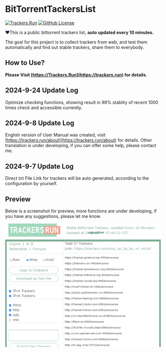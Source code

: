 # BitTorrentTackersList

[![Trackers.Run](https://img.shields.io/static/v1?label=WEB&message=Trackers.Run&labelColor=555555&color=83AD98)](https://trackers.run)
[![GitHub License](https://img.shields.io/github/license/shadowcovering/BitTorrentTrackersList?labelColor=555555&color=83AD98)](https://raw.githubusercontent.com/shadowcovering/BitTorrentTrackersList/master/LICENSE)


❤️This is a public bittorrent trackers list, **auto updated every 10 minutes.**

The goal for this project is to collect trackers from web, and test them automatically and find out stable trackers, share them to everybody.


## How to Use?

**Please Visit [https://Trackers.Run](https://trackers.run) for details.**
## 2024-9-24 Update Log
Optimize checking functions, showing result in 98% stablity of recent 1000 times check and accessible currently.
## 2024-9-8 Update Log
English version of User Manual was created, visit [https://trackers.run/about](https://trackers.run/about) for details. Other translation is under developing, if you can offer some help, please contact me.
## 2024-9-7 Update Log
Direct txt File Link for trackers will be auto generated, according to the configuration by yourself.
## Preview
Below is a screenshot for preview, more functions are under developing, if you have any suggestions, please let me know.

[![Trackers.Run](https://raw.githubusercontent.com/shadowcovering/BitTorrentTrackersList/master/preview.png)](https://trackers.run)
